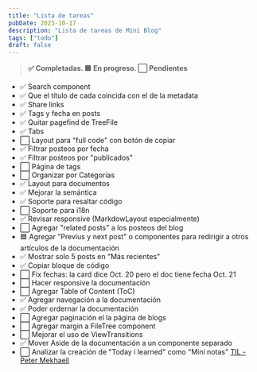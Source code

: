 ```yaml
---
title: "Lista de tareas"
pubDate: 2023-10-17
description: "Lista de tareas de Mini Blog"
tags: ["todo"]
draft: false
---
```


> **✅ Completadas. 🟦 En progreso. ⬜ Pendientes**

- ✅ Search component
- ✅ Que el título de cada coincida con el de la metadata
- ✅ Share links
- ✅ Tags y fecha en posts
- ✅ Quitar pagefind de TreeFile
- ✅ Tabs
- ⬜ Layout para "full code" con botón de copiar
- ✅ Filtrar posteos por fecha
- ✅ Filtrar posteos por "publicados"
- ⬜ Página de tags
- ⬜ Organizar por Categorías
- ✅ Layout para documentos
- ✅ Mejorar la semántica
- ✅ Soporte para resaltar código
- ⬜ Soporte para i18n
- ✅ Revisar responsive (MarkdowLayout especialmente)
- ⬜ Agregar "related posts" a los posteos del blog
- 🟦 Agregar "Previus y next post" o componentes para redirigir a otros artículos de la documentación
- ✅ Mostrar solo 5 posts en "Más recientes"
- ✅ Copiar bloque de código
- ⬜ Fix fechas: la card dice Oct. 20 pero el doc tiene fecha Oct. 21
- ⬜ Hacer responsive la documentación
- ⬜ Agregar Table of Content (ToC)
- ✅ Agregar navegación a la documentación
- ✅ Poder ordernar la documentación
- ⬜ Agregar paginación el la página de blogs
- ⬜ Agregar margin a FileTree component
- ⬜ Mejorar el uso de ViewTransitions
- ✅ Mover Aside de la documentación a un componente separado
- ⬜ Analizar la creación de "Today i learned" como "Mini notas" [TIL - Peter Mekhaeil](https://petermekhaeil.com/today-i-learned/)
